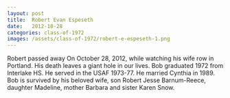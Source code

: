 ```yaml
---
layout: post
title:  Robert Evan Espeseth
date:   2012-10-28
categories: class-of-1972
images: /assets/class-of-1972/robert-e-espeseth-1.png
---
```

Robert passed away On October 28, 2012, while watching his wife row in Portland. His death leaves a giant hole in our lives. Bob graduated 1972 from Interlake HS. He served in the USAF 1973-77. He married Cynthia in 1989. Bob is survived by his beloved wife, son Robert Jesse Barnum-Reece, daughter Madeline, mother Barbara and sister Karen Snow.
